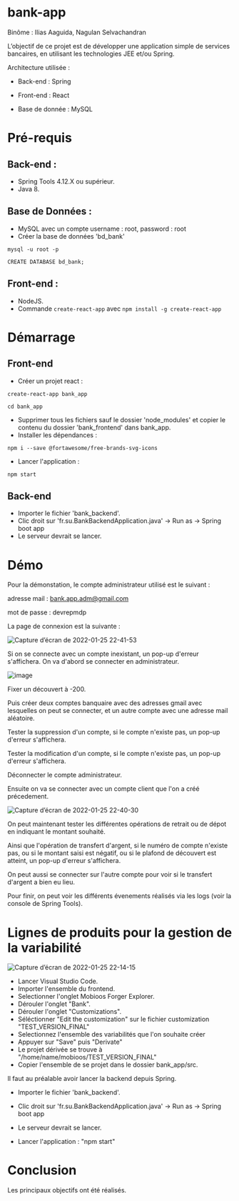 # bank-app

Binôme : Ilias Aaguida, Nagulan Selvachandran

L’objectif de ce projet est de développer une application simple de services bancaires, en
utilisant les technologies JEE et/ou Spring.

Architecture utilisée :

- Back-end : Spring

- Front-end : React 

- Base de donnée : MySQL

# Pré-requis

## Back-end :

- Spring Tools 4.12.X ou supérieur.
- Java 8.

## Base de Données :

- MySQL avec un compte username : root, password : root
- Créer la base de données 'bd_bank'

`mysql -u root -p`

`CREATE DATABASE bd_bank;`


## Front-end :

- NodeJS.
- Commande `create-react-app` avec `npm install -g create-react-app`

# Démarrage

## Front-end

- Créer un projet react :

`create-react-app bank_app`

`cd bank_app`

- Supprimer tous les fichiers sauf le dossier 'node_modules' et copier le contenu du dossier 'bank_frontend' dans bank_app.
- Installer les dépendances :

`npm i --save @fortawesome/free-brands-svg-icons`

- Lancer l'application :

`npm start`

## Back-end

- Importer le fichier 'bank_backend'.
- Clic droit sur 'fr.su.BankBackendApplication.java' -> Run as -> Spring boot app
- Le serveur devrait se lancer.

# Démo

Pour la démonstation, le compte administrateur utilisé est le suivant :

adresse mail : bank.app.adm@gmail.com 

mot de passe : devrepmdp


La page de connexion est la suivante :

![Capture d’écran de 2022-01-25 22-41-53](https://user-images.githubusercontent.com/46990905/151056395-2c77a7b9-1cb9-46f4-bce3-0fa8eb3e4dc0.png)

Si on se connecte avec un compte inexistant, un pop-up d'erreur s'affichera.
On va d'abord se connecter en administrateur.


![image](https://user-images.githubusercontent.com/93160985/145285994-56304e57-0ff5-454f-8b7d-253580a8996a.png)

Fixer un découvert à -200.

Puis créer deux comptes banquaire avec des adresses gmail avec lesquelles on peut se connecter, et un autre compte avec une adresse mail aléatoire. 

Tester la suppression d'un compte, si le compte n'existe pas, un pop-up d'erreur s'affichera.

Tester la modification d'un compte, si le compte n'existe pas, un pop-up d'erreur s'affichera.

Déconnecter le compte administrateur.

Ensuite on va se connecter avec un compte client que l'on a créé précedement.

![Capture d’écran de 2022-01-25 22-40-30](https://user-images.githubusercontent.com/46990905/151056491-e9eaa78b-9cf1-4ec4-8d20-6b6f5efc397b.png)

On peut maintenant tester les différentes opérations de retrait ou de dépot en indiquant le montant souhaité.

Ainsi que l'opération de transfert d'argent, si le numéro de compte n'existe pas, ou si le montant saisi est négatif, ou si le plafond de découvert est atteint, un pop-up d'erreur s'affichera.

On peut aussi se connecter sur l'autre compte pour voir si le transfert d'argent a bien eu lieu.

Pour finir, on peut voir les différents évenements réalisés via les logs (voir la console de Spring Tools).



# Lignes de produits pour la gestion de la variabilité 

![Capture d’écran de 2022-01-25 22-14-15](https://user-images.githubusercontent.com/46990905/151052643-c9d32a15-044a-497b-9bf6-af2dafe4f029.png)

- Lancer Visual Studio Code.
- Importer l'ensemble du frontend.
- Selectionner l'onglet Mobioos Forger Explorer.
- Dérouler l'onglet "Bank".
- Dérouler l'onglet "Customizations".
- Séléctionner "Edit the customization" sur le fichier customization "TEST_VERSION_FINAL"
- Selectionnez l'ensemble des variabilités que l'on souhaite créer
- Appuyer sur "Save" puis "Derivate"
- Le projet dérivée se trouve à "/home/name/mobioos/TEST_VERSION_FINAL"
- Copier l'ensemble de se projet dans le dossier bank_app/src.

Il faut au préalable avoir lancer la backend depuis Spring.
- Importer le fichier 'bank_backend'.
- Clic droit sur 'fr.su.BankBackendApplication.java' -> Run as -> Spring boot app
- Le serveur devrait se lancer.


- Lancer l'application : "npm start"


# Conclusion 

Les principaux objectifs ont été réalisés. 




